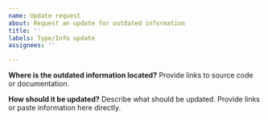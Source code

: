 ```yaml
---
name: Update request
about: Request an update for outdated information
title: ''
labels: Type/Info update
assignees: ''

---
```


**Where is the outdated information located?**
Provide links to source code or documentation.

**How should it be updated?**
Describe what should be updated. Provide links or paste information here directly.
